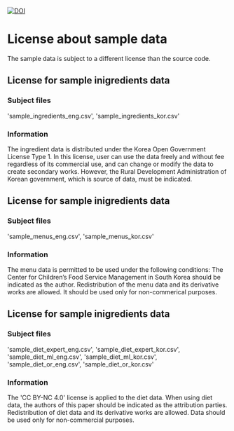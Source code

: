 [![DOI](https://zenodo.org/badge/396463175.svg)](https://zenodo.org/badge/latestdoi/396463175)

# License about sample data
The sample data is subject to a different license than the source code.  

## License for sample inigredients data
### Subject files
'sample_ingredients_eng.csv', 'sample_ingredients_kor.csv'
### Information
The ingredient data is distributed under the Korea Open Government License Type 1. In this license, user can use the data freely and without fee regardless of its commercial use, and can change or modify the data to create secondary works. However, the Rural Development Administration of Korean government, which is source of data, must be indicated.

## License for sample inigredients data
### Subject files
'sample_menus_eng.csv', 'sample_menus_kor.csv'
### Information
The menu data is permitted to be used under the following conditions: The Center for Children’s Food Service Management in South Korea should be indicated as the author. Redistribution of the menu data and its derivative works are allowed. It should be used only for non-commerical purposes.

## License for sample inigredients data
### Subject files
'sample_diet_expert_eng.csv', 'sample_diet_expert_kor.csv', 'sample_diet_ml_eng.csv', 'sample_diet_ml_kor.csv', 'sample_diet_or_eng.csv', 'sample_diet_or_kor.csv'

### Information
The 'CC BY-NC 4.0' license is applied to the diet data. When using diet data, the authors of this paper should be indicated as the attribution parties. Redistribution of diet data and its derivative works are allowed. Data should be used only for non-commercial purposes.
